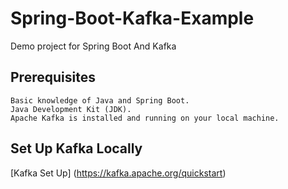 # Spring-Boot-Kafka-Example
Demo project for Spring Boot And Kafka

## Prerequisites
```
Basic knowledge of Java and Spring Boot.
Java Development Kit (JDK).
Apache Kafka is installed and running on your local machine.
```
## Set Up Kafka Locally
[Kafka Set Up] (https://kafka.apache.org/quickstart)

